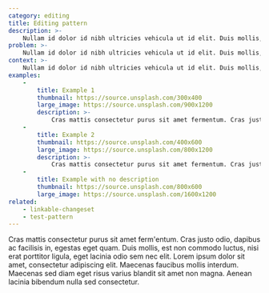 ```yaml
---
category: editing
title: Editing pattern
description: >- 
    Nullam id dolor id nibh ultricies vehicula ut id elit. Duis mollis, est non commodo luctus, nisi erat porttitor ligula, eget lacinia odio sem nec elit. Cras justo odio, dapibus ac facilisis in, egestas eget quam. Maecenas faucibus mollis interdum.
problem: >- 
    Nullam id dolor id nibh ultricies vehicula ut id elit. Duis mollis, est non commodo luctus, nisi erat porttitor ligula, eget lacinia odio sem nec elit. Cras justo odio, dapibus ac facilisis in, egestas eget quam. Maecenas faucibus mollis interdum.
context: >- 
    Nullam id dolor id nibh ultricies vehicula ut id elit. Duis mollis, est non commodo luctus, nisi erat porttitor ligula, eget lacinia odio sem nec elit. Cras justo odio, dapibus ac facilisis in, egestas eget quam. Maecenas faucibus mollis interdum.
examples:
    -
        title: Example 1
        thumbnail: https://source.unsplash.com/300x400
        large_image: https://source.unsplash.com/900x1200
        description: >-
            Cras mattis consectetur purus sit amet fermentum. Cras justo odio, dapibus ac facilisis in, egestas eget quam. Duis mollis, est non commodo luctus, nisi erat porttitor ligula, eget lacinia odio sem nec elit. Lorem ipsum dolor sit amet, consectetur adipiscing elit. Maecenas faucibus mollis interdum. Maecenas sed diam eget risus varius blandit sit amet non magna. Aenean lacinia bibendum nulla sed consectetur.
    -
        title: Example 2
        thumbnail: https://source.unsplash.com/400x600
        large_image: https://source.unsplash.com/800x1200
        description: >-
            Cras mattis consectetur purus sit amet fermentum. Cras justo odio, dapibus ac facilisis in, egestas eget quam. Duis mollis, est non commodo luctus, nisi erat porttitor ligula, eget lacinia odio sem nec elit. Lorem ipsum dolor sit amet, consectetur adipiscing elit. Maecenas faucibus mollis interdum. Maecenas sed diam eget risus varius blandit sit amet non magna. Aenean lacinia bibendum nulla sed consectetur.
    -
        title: Example with no description
        thumbnail: https://source.unsplash.com/800x600
        large_image: https://source.unsplash.com/1600x1200
related:
    - linkable-changeset
    - test-pattern
---
```


Cras mattis consectetur purus sit amet ferm'entum. Cras justo odio, dapibus ac facilisis in, egestas eget quam. Duis mollis, est non commodo luctus, nisi erat porttitor ligula, eget lacinia odio sem nec elit. Lorem ipsum dolor sit amet, consectetur adipiscing elit. Maecenas faucibus mollis interdum. Maecenas sed diam eget risus varius blandit sit amet non magna. Aenean lacinia bibendum nulla sed consectetur.
